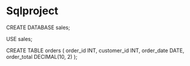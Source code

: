 # Sqlproject
CREATE DATABASE sales;

USE sales;

CREATE TABLE orders (
  order_id INT,
  customer_id INT,
  order_date DATE,
  order_total DECIMAL(10, 2)
);
